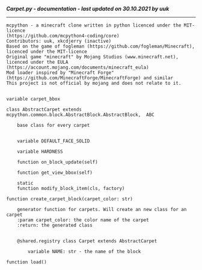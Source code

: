 ***Carpet.py - documentation - last updated on 30.10.2021 by uuk***
___

    mcpython - a minecraft clone written in python licenced under the MIT-licence 
    (https://github.com/mcpython4-coding/core)
    Contributors: uuk, xkcdjerry (inactive)
    Based on the game of fogleman (https://github.com/fogleman/Minecraft), licenced under the MIT-licence
    Original game "minecraft" by Mojang Studios (www.minecraft.net), licenced under the EULA
    (https://account.mojang.com/documents/minecraft_eula)
    Mod loader inspired by "Minecraft Forge" (https://github.com/MinecraftForge/MinecraftForge) and similar
    This project is not official by mojang and does not relate to it.


    variable carpet_bbox

    class AbstractCarpet extends mcpython.common.block.AbstractBlock.AbstractBlock,  ABC
        
        base class for every carpet


        variable DEFAULT_FACE_SOLID

        variable HARDNESS

        function on_block_update(self)

        function get_view_bbox(self)

        static
        function modify_block_item(cls, factory)

    function create_carpet_block(carpet_color: str)
        
        generator function for carpets. Will create an new class for an carpet
        :param carpet_color: the color name of the carpet
        :return: the generated class


        @shared.registry class Carpet extends AbstractCarpet

            variable NAME: str - the name of the block

    function load()